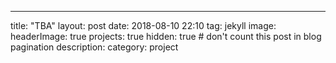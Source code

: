 ---
title: "TBA"
layout: post
date: 2018-08-10 22:10
tag: jekyll
image: 
headerImage: true
projects: true
hidden: true # don't count this post in blog pagination
description: 
category: project

